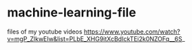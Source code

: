 # machine-learning-file
files of my youtube videos
https://www.youtube.com/watch?v=mgP_ZlkwEIw&list=PLbE_XHG9itXcBdIckTEi2k0NZOFq__6S_
